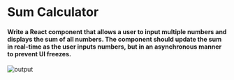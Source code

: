 # Sum Calculator

#### Write a React component that allows a user to input multiple numbers and displays the sum of all numbers. The component should update the sum in real-time as the user inputs numbers, but in an asynchronous manner to prevent UI freezes.

![output](https://storage.googleapis.com/acciojob-open-file-collections/sum-calculator_AdobeExpress.gif)

